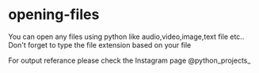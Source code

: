 # opening-files

You can open any files using python like audio,video,image,text file etc..
Don't forget to type the file extension based on your file

For output referance please check the Instagram page @python_projects_ 
